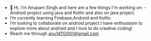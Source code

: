 - 👋 Hi, I’m Anupam Singh and here are a few things I'm working on:
 -Android project using java and Kotlin and  also on java project.
- I’m currently learning Firebase,Android and Kotlin.
- I’m looking to collaborate on android project.I have enthusiasm to explore more about android and I love to do creative coding!
- Reach me through anu14112001@gmail.com


<!---
Anupam-Singh-Senger/Anupam-Singh-Senger is a ✨ special ✨ repository because its `README.md` (this file) appears on your GitHub profile.
You can click the Preview link to take a look at your changes.
--->
